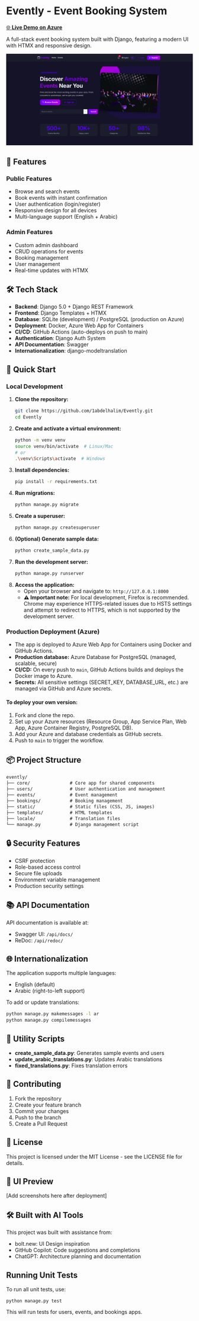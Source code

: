 # Evently - Event Booking System

[🌐 **Live Demo on Azure**](https://evently-booking.azurewebsites.net)

A full-stack event booking system built with Django, featuring a modern UI with HTMX and responsive design.

![Home Page](home.png)
## 🌟 Features

### Public Features
- Browse and search events
- Book events with instant confirmation
- User authentication (login/register)
- Responsive design for all devices
- Multi-language support (English + Arabic)

### Admin Features
- Custom admin dashboard
- CRUD operations for events
- Booking management
- User management
- Real-time updates with HTMX

## 🛠 Tech Stack

- **Backend**: Django 5.0 + Django REST Framework
- **Frontend**: Django Templates + HTMX
- **Database**: SQLite (development) / PostgreSQL (production on Azure)
- **Deployment**: Docker, Azure Web App for Containers
- **CI/CD**: GitHub Actions (auto-deploys on push to main)
- **Authentication**: Django Auth System
- **API Documentation**: Swagger
- **Internationalization**: django-modeltranslation

## 🚀 Quick Start

### Local Development

1. **Clone the repository:**
   ```bash
   git clone https://github.com/1abdelhalim/Evently.git
   cd Evently
   ```
2. **Create and activate a virtual environment:**
   ```bash
   python -m venv venv
   source venv/bin/activate  # Linux/Mac
   # or
   .\venv\Scripts\activate  # Windows
   ```
3. **Install dependencies:**
   ```bash
   pip install -r requirements.txt
   ```
4. **Run migrations:**
   ```bash
   python manage.py migrate
   ```
5. **Create a superuser:**
   ```bash
   python manage.py createsuperuser
   ```
6. **(Optional) Generate sample data:**
   ```bash
   python create_sample_data.py
   ```
7. **Run the development server:**
   ```bash
   python manage.py runserver
   ```
8. **Access the application:**
   - Open your browser and navigate to: `http://127.0.0.1:8000`
   - **⚠️ Important note:** For local development, Firefox is recommended. Chrome may experience HTTPS-related issues due to HSTS settings and attempt to redirect to HTTPS, which is not supported by the development server.

### Production Deployment (Azure)

- The app is deployed to Azure Web App for Containers using Docker and GitHub Actions.
- **Production database:** Azure Database for PostgreSQL (managed, scalable, secure)
- **CI/CD:** On every push to `main`, GitHub Actions builds and deploys the Docker image to Azure.
- **Secrets:** All sensitive settings (SECRET_KEY, DATABASE_URL, etc.) are managed via GitHub and Azure secrets.

#### To deploy your own version:
1. Fork and clone the repo.
2. Set up your Azure resources (Resource Group, App Service Plan, Web App, Azure Container Registry, PostgreSQL DB).
3. Add your Azure and database credentials as GitHub secrets.
4. Push to `main` to trigger the workflow.

## 📦 Project Structure

```
evently/
├── core/               # Core app for shared components
├── users/              # User authentication and management
├── events/             # Event management
├── bookings/           # Booking management
├── static/             # Static files (CSS, JS, images)
├── templates/          # HTML templates
├── locale/             # Translation files
└── manage.py           # Django management script
```

## 🔒 Security Features

- CSRF protection
- Role-based access control
- Secure file uploads
- Environment variable management
- Production security settings

## 📚 API Documentation

API documentation is available at:
- Swagger UI: `/api/docs/`
- ReDoc: `/api/redoc/`

## 🌐 Internationalization

The application supports multiple languages:
- English (default)
- Arabic (right-to-left support)

To add or update translations:
```bash
python manage.py makemessages -l ar
python manage.py compilemessages
```

## 🔧 Utility Scripts

- **create_sample_data.py**: Generates sample events and users
- **update_arabic_translations.py**: Updates Arabic translations
- **fixed_translations.py**: Fixes translation errors

## 🤝 Contributing

1. Fork the repository
2. Create your feature branch
3. Commit your changes
4. Push to the branch
5. Create a Pull Request

## 📝 License

This project is licensed under the MIT License - see the LICENSE file for details.

## 🎨 UI Preview

[Add screenshots here after deployment]

## 🛠️ Built with AI Tools

This project was built with assistance from:
- bolt.new: UI Design inspiration
- GitHub Copilot: Code suggestions and completions
- ChatGPT: Architecture planning and documentation

## Running Unit Tests

To run all unit tests, use:

```
python manage.py test
```

This will run tests for users, events, and bookings apps.
